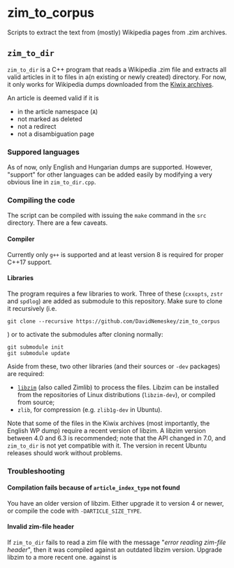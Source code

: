 # zim_to_corpus

Scripts to extract the text from (mostly) Wikipedia pages from .zim archives.

## `zim_to_dir`

`zim_to_dir` is a C++ program that reads a Wikipedia .zim file and extracts
all valid articles in it to files in a(n existing or newly created) directory.
For now, it only works for Wikipedia dumps downloaded from the
[Kiwix archives](https://wiki.kiwix.org/wiki/Content_in_all_languages).

An article is deemed valid if it is

- in the article namespace (`A`)
- not marked as deleted
- not a redirect
- not a disambiguation page

### Suppored languages

As of now, only English and Hungarian dumps are supported. However, "support"
for other languages can be added easily by modifying a very obvious line in
`zim_to_dir.cpp`.

### Compiling the code

The script can be compiled with issuing the `make` command in the `src`
directory. There are a few caveats.

#### Compiler

Currently only `g++` is supported and at least version 8 is required for
proper C++17 support.

#### Libraries

The program requires a few libraries to work. Three of these (`cxxopts`,
`zstr` and `spdlog`) are added as submodule to this repository. Make sure to
clone it recursively (i.e.

```
git clone --recursive https://github.com/DavidNemeskey/zim_to_corpus
```

) or to activate the submodules after cloning normally:

```
git submodule init
git submodule update
```

Aside from these, two other libraries (and their sources or `-dev` packages) are  required:

- [`libzim`](https://github.com/openzim/libzim) (also called Zimlib) to process
  the files. Libzim can be installed from the repositories of Linux
  distributions (`libzim-dev`), or compiled from source;
- `zlib`, for compression (e.g. `zlib1g-dev` in Ubuntu).

Note that some of the files in the Kiwix archives (most importantly, the
English WP dump) require a recent version of libzim. A libzim version between
4.0 and 6.3 is recommended; note that the API changed in 7.0, and
`zim_to_dir` is not yet compatible with it. The version in recent Ubuntu
releases should work without problems.

### Troubleshooting

#### Compilation fails because of `article_index_type` not found

You have an older version of libzim. Either upgrade it to version 4 or newer,
or compile the code with `-DARTICLE_SIZE_TYPE`.

#### Invalid zim-file header

If `zim_to_dir` fails to read a zim file with the message
"_error reading zim-file header_", then it was compiled against an outdated
libzim version. Upgrade libzim to a more recent one.
against is 
